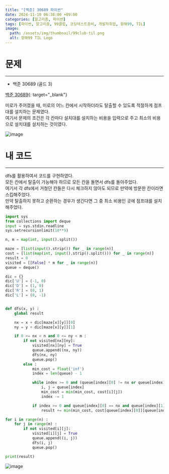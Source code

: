 ```yaml
---
title: "[백준] 30689 파이썬"
date: 2024-11-10 06:38:00 +09:00
categories: [알고리즘, 파이썬]
tags: [파이썬, 알고리즘, 99클럽, 코딩테스트준비, 개발자취업, 항해99, TIL]
image:
  path: /assets/img/thumbnail/99club-til.png
  alt: 항해99 TIL Logo
---
```

# 문제
---
- 백준 30689 (골드 3)

[백준 30689](https://www.acmicpc.net/problem/30689){: target="_blank"}

미로가 주어졌을 때, 미로의 어느 칸에서 시작하더라도 탈출할 수 있도록 적절하게 점프대를 설치하는 문제였다.   
여기서 문제의 조건은 각 칸마다 설치대를 설치하는 비용을 입력으로 주고 최소의 비용으로 설치대를 설치하는 것이였다.   


![image](https://github.com/user-attachments/assets/d281bd55-995c-4404-8f35-d4a988ef7711)

# 내 코드
---
dfs를 활용하여서 코드를 구현하였다.   
모든 칸에서 탈출이 가능해야 하므로 모든 칸을 돌면서 dfs를 돌아주었다.   
여기서 각 dfs에서 거쳤던 칸들은 다시 체크하지 않아도 되므로 만약에 방문한 칸이라면 스킵해주었다.   
만약 탈출하지 못하고 순환하는 경우가 생긴다면 그 중 최소 비용인 곳에 점프대를 설치해주었다.   

```python
import sys
from collections import deque
input = sys.stdin.readline
sys.setrecursionlimit(10**9)

n, m = map(int, input().split())

maze = [list(input().strip()) for _ in range(n)]
cost = [list(map(int, input().strip().split())) for _ in range(n)]
result = 0
visited = [[False] * m for _ in range(n)]
queue = deque()

dic = {}
dic['U'] = (-1, 0)
dic['D'] = (1, 0)
dic['R'] = (0, 1)
dic['L'] = (0, -1)


def dfs(x, y) :
    global result

    nx = x + dic[maze[x][y]][0]
    ny = y + dic[maze[x][y]][1]

    if 0 <= nx < n and 0 <= ny < m :
        if not visited[nx][ny]:
            visited[nx][ny] = True
            queue.append((nx, ny))
            dfs(nx, ny)
            queue.pop()
        else :
            min_cost = float('inf')
            index = len(queue) - 1

            while index >= 0 and (queue[index][0] != nx or queue[index][1] != ny) :
                i, j = queue[index]
                min_cost = min(min_cost, cost[i][j])
                index -= 1

            if index >= 0 and queue[index][0] == nx and queue[index][1] == ny :
                result += min(min_cost, cost[queue[index][0]][queue[index][1]])

for i in range(n) :
    for j in range(m) :
        if not visited[i][j]:
            visited[i][j] = True
            queue.append((i, j))
            dfs(i, j)
            queue.pop()

print(result)
```

![image](https://github.com/user-attachments/assets/f56bca3e-b076-47ab-ad4f-3f9f95e6d4cc)
